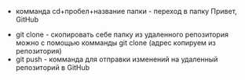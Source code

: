* комманда cd+пробел+название папки - переход в папку
Привет, GitHub

+ git clone - скопировать себе папку из удаленного репозитория можно с помощью комманды git clone (адрес копируем из репозитория)
+ git push - комманда для отправки изменений на удаленный репозиторий в GitHub
